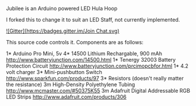 Jubilee is an Arduino powered LED Hula Hoop

I forked this to change it to suit an LED Staff, not currently implemented.

[![Gitter](https://badges.gitter.im/Join Chat.svg)](https://gitter.im/philihp/Jubilee?utm_source=badge&utm_medium=badge&utm_campaign=pr-badge&utm_content=badge)

This source code controls it. Components are as follows:

1* Arduino Pro Mini, 5v
4* 14500 Lithium Rechargable, 900 mAh <http://www.batteryjunction.com/14500.html>
1* Tenergy 32003 Battery Protection Circuit <http://www.batteryjunction.com/prcimopcbfor.html>
1* 4.2 volt charger
3* Mini-pushbutton Switch <http://www.sparkfun.com/products/97>
3* Resistors (doesn't really matter the resistance)
3m High-Density Polyethylene Tubing <http://www.mcmaster.com/#50375K55>
3m Adafruit Digital Addressable RGB LED Strips <http://www.adafruit.com/products/306>
